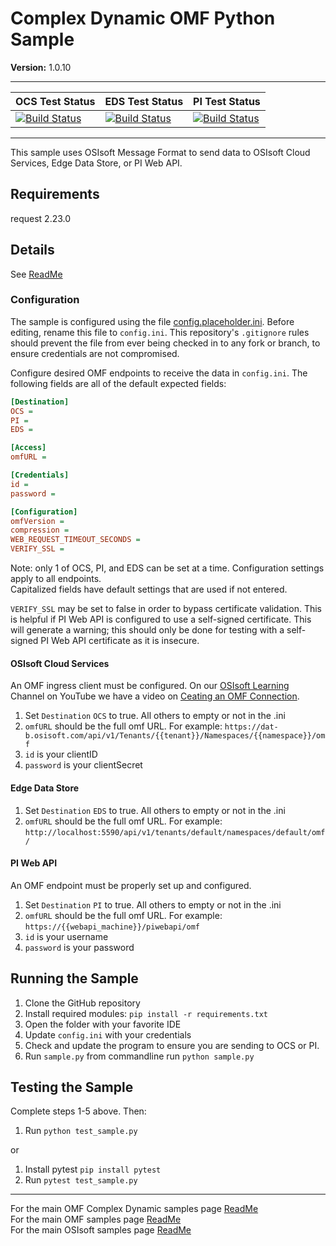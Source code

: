 # Complex Dynamic OMF Python Sample

**Version:** 1.0.10

---

| OCS Test Status                                                                                                                                                                                                                                                                                                                                                                      | EDS Test Status                                                                                                                                                                                                                                                                                                                                                                      | PI Test Status                                                                                                                                                                                                                                                                                                                                                                      |
| ------------------------------------------------------------------------------------------------------------------------------------------------------------------------------------------------------------------------------------------------------------------------------------------------------------------------------------------------------------------------------------ | ------------------------------------------------------------------------------------------------------------------------------------------------------------------------------------------------------------------------------------------------------------------------------------------------------------------------------------------------------------------------------------ | ----------------------------------------------------------------------------------------------------------------------------------------------------------------------------------------------------------------------------------------------------------------------------------------------------------------------------------------------------------------------------------- |
| [![Build Status](https://dev.azure.com/osieng/engineering/_apis/build/status/product-readiness/OMF/osisoft.sample-omf-complex_dynamic-python?repoName=osisoft%2Fsample-omf-complex_dynamic-python&branchName=main&jobName=Tests_OCS)](https://dev.azure.com/osieng/engineering/_build/latest?definitionId=2640&repoName=osisoft%2Fsample-omf-complex_dynamic-python&branchName=main) | [![Build Status](https://dev.azure.com/osieng/engineering/_apis/build/status/product-readiness/OMF/osisoft.sample-omf-complex_dynamic-python?repoName=osisoft%2Fsample-omf-complex_dynamic-python&branchName=main&jobName=Tests_EDS)](https://dev.azure.com/osieng/engineering/_build/latest?definitionId=2640&repoName=osisoft%2Fsample-omf-complex_dynamic-python&branchName=main) | [![Build Status](https://dev.azure.com/osieng/engineering/_apis/build/status/product-readiness/OMF/osisoft.sample-omf-complex_dynamic-python?repoName=osisoft%2Fsample-omf-complex_dynamic-python&branchName=main&jobName=Tests_PI)](https://dev.azure.com/osieng/engineering/_build/latest?definitionId=2640&repoName=osisoft%2Fsample-omf-complex_dynamic-python&branchName=main) |

---

This sample uses OSIsoft Message Format to send data to OSIsoft Cloud Services, Edge Data Store, or PI Web API.

## Requirements

request 2.23.0

## Details

See [ReadMe](https://github.com/osisoft/OSI-Samples-OMF/blob/main/docs/COMPLEX_DYNAMIC_README.md)

### Configuration

The sample is configured using the file [config.placeholder.ini](config.placeholder.ini). Before editing, rename this file to `config.ini`. This repository's `.gitignore` rules should prevent the file from ever being checked in to any fork or branch, to ensure credentials are not compromised.

Configure desired OMF endpoints to receive the data in `config.ini`.
The following fields are all of the default expected fields:

```ini
[Destination]
OCS =
PI =
EDS =

[Access]
omfURL =

[Credentials]
id =
password =

[Configuration]
omfVersion =
compression =
WEB_REQUEST_TIMEOUT_SECONDS =
VERIFY_SSL =
```

Note: only 1 of OCS, PI, and EDS can be set at a time.
Configuration settings apply to all endpoints.  
Capitalized fields have default settings that are used if not entered.

`VERIFY_SSL` may be set to false in order to bypass certificate validation. This is helpful if PI Web API is configured to use a self-signed certificate. This will generate a warning; this should only be done for testing with a self-signed PI Web API certificate as it is insecure.

#### OSIsoft Cloud Services

An OMF ingress client must be configured. On our [OSIsoft Learning](https://www.youtube.com/channel/UC333r4jIeHaY-rGgMjON54g) Channel on YouTube we have a video on [Ceating an OMF Connection](https://www.youtube.com/watch?v=52lAnkGC1IM).

1. Set `Destination` `OCS` to true. All others to empty or not in the .ini
1. `omfURL` should be the full omf URL. For example: `https://dat-b.osisoft.com/api/v1/Tenants/{{tenant}}/Namespaces/{{namespace}}/omf`
1. `id` is your clientID
1. `password` is your clientSecret

#### Edge Data Store

1. Set `Destination` `EDS` to true. All others to empty or not in the .ini
1. `omfURL` should be the full omf URL. For example: `http://localhost:5590/api/v1/tenants/default/namespaces/default/omf/`

#### PI Web API

An OMF endpoint must be properly set up and configured.

1. Set `Destination` `PI` to true. All others to empty or not in the .ini
1. `omfURL` should be the full omf URL. For example: `https://{{webapi_machine}}/piwebapi/omf`
1. `id` is your username
1. `password` is your password

## Running the Sample

1. Clone the GitHub repository
1. Install required modules: `pip install -r requirements.txt`
1. Open the folder with your favorite IDE
1. Update `config.ini` with your credentials
1. Check and update the program to ensure you are sending to OCS or PI.
1. Run `sample.py` from commandline run `python sample.py`

## Testing the Sample

Complete steps 1-5 above. Then:

1. Run `python test_sample.py`

or

1. Install pytest `pip install pytest`
1. Run `pytest test_sample.py`

---
For the main OMF Complex Dynamic samples page [ReadMe](https://github.com/osisoft/OSI-Samples-OMF/blob/main/docs/COMPLEX_DYNAMIC.md)  
For the main OMF samples page [ReadMe](https://github.com/osisoft/OSI-Samples-OMF)  
For the main OSIsoft samples page [ReadMe](https://github.com/osisoft/OSI-Samples)
